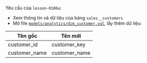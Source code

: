 Yêu cầu của `lesson-0106a`:
- Xem thông tin và dữ liệu của bảng `sales__customers`
- Mở file [`models/analytics/dim_customer.sql`](../models/analytics/dim_customer.sql), lấy thêm dữ liệu:

| Tên gốc         | Tên mới      |
|-----------------|--------------|
| customer_id     | customer_key |
| customer_name   | customer_name|